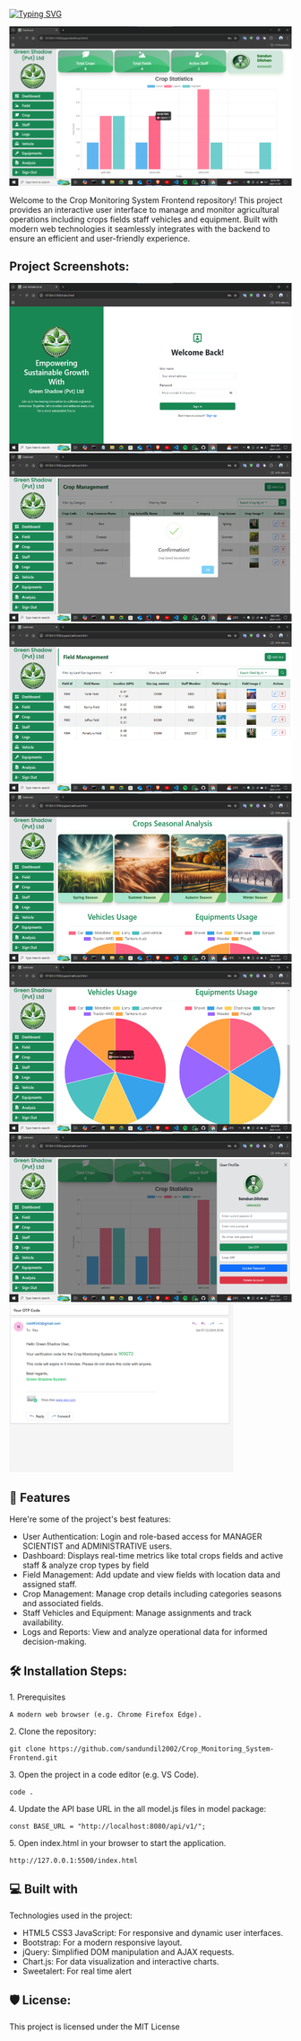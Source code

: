 <a href="https://git.io/typing-svg"><img src="https://readme-typing-svg.herokuapp.com?font=Fira+Code&weight=600&size=50&pause=1000&center=true&vCenter=true&width=835&height=70&lines=Crop+Monitoring+System+API" alt="Typing SVG" /></a>

<p align="center"><img src="assets\images\view\cms-dash.png" alt="project-image"></p>

<p id="description">Welcome to the Crop Monitoring System Frontend repository! This project provides an interactive user interface to manage and monitor agricultural operations including crops fields staff vehicles and equipment. Built with modern web technologies it seamlessly integrates with the backend to ensure an efficient and user-friendly experience.</p>

<h2>Project Screenshots:</h2>

<img src="assets\images\view\cms-login.png" alt="project-screenshot" width="600" height="300/">

<img src="assets\images\view\cms-crop.png" alt="project-screenshot" width="600" height="300/">

<img src="assets\images\view\cms-field.png" alt="project-screenshot" width="600" height="300/">

<img src="assets\images\view\cms-analyze1.png" alt="project-screenshot" width="600" height="300/">

<img src="assets\images\view\cms-analyze2.png" alt="project-screenshot" width="600" height="300/">

<img src="assets\images\view\cms-logout.png" alt="project-screenshot" width="600" height="300/">

<img src="assets\images\view\cms-email.png" alt="project-screenshot" width="400" height="300/">

  
  
<h2>🧐 Features</h2>

Here're some of the project's best features:

*   User Authentication: Login and role-based access for MANAGER SCIENTIST and ADMINISTRATIVE users.
*   Dashboard: Displays real-time metrics like total crops fields and active staff & analyze crop types by field
*   Field Management: Add update and view fields with location data and assigned staff.
*   Crop Management: Manage crop details including categories seasons and associated fields.
*   Staff Vehicles and Equipment: Manage assignments and track availability.
*   Logs and Reports: View and analyze operational data for informed decision-making.

<h2>🛠️ Installation Steps:</h2>

<p>1. Prerequisites</p>

```
A modern web browser (e.g. Chrome Firefox Edge).
```

<p>2. Clone the repository:</p>

```
git clone https://github.com/sandundil2002/Crop_Monitoring_System-Frontend.git
```

<p>3. Open the project in a code editor (e.g. VS Code).</p>

```
code .
```

<p>4. Update the API base URL in the all model.js files in model package:</p>

```
const BASE_URL = "http://localhost:8080/api/v1/";
```

<p>5. Open index.html in your browser to start the application.</p>

```
http://127.0.0.1:5500/index.html
```

  
  
<h2>💻 Built with</h2>

Technologies used in the project:

*   HTML5 CSS3 JavaScript: For responsive and dynamic user interfaces.
*   Bootstrap: For a modern responsive layout.
*   jQuery: Simplified DOM manipulation and AJAX requests.
*   Chart.js: For data visualization and interactive charts.
*   Sweetalert: For real time alert

<h2>🛡️ License:</h2>

This project is licensed under the MIT License
